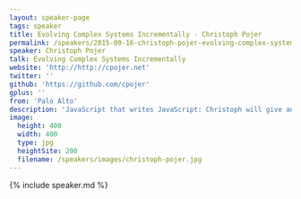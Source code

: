 ```yaml
---
layout: speaker-page
tags: speaker
title: Evolving Complex Systems Incrementally - Christoph Pojer
permalink: /speakers/2015-09-16-christoph-pojer-evolving-complex-systems-Incrementally.html
speaker: Christoph Pojer
talk: Evolving Complex Systems Incrementally
website: 'http://http://cpojer.net'
twitter: ''
github: 'https://github.com/cpojer'
gplus: ''
from: 'Palo Alto'
description: 'JavaScript that writes JavaScript: Christoph will give an intro to jscodeshift and the underlying tools like recast and ast-types that help rewrite and modernize a lot of Facebook’s JavaScript code day-to-day. We’ll explore why these tools become increasingly important and how they change how we think about open source and breaking API changes at Facebook. At the end of the talk everyone will be able to run their own code transformations across all of their projects safely and efficiently.'
image:
  height: 400
  width: 400
  type: jpg
  heightSite: 200
  filename: /speakers/images/christoph-pojer.jpg
---
```


{% include speaker.md %}

